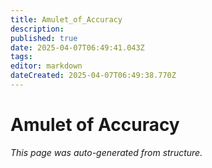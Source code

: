 ```yaml
---
title: Amulet_of_Accuracy
description: 
published: true
date: 2025-04-07T06:49:41.043Z
tags: 
editor: markdown
dateCreated: 2025-04-07T06:49:38.770Z
---
```


# Amulet of Accuracy

*This page was auto-generated from structure.*